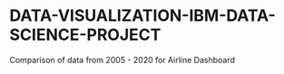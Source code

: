 # DATA-VISUALIZATION-IBM-DATA-SCIENCE-PROJECT
Comparison of data from 2005 - 2020 for Airline Dashboard
